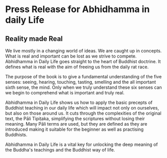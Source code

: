 # Press Release for Abhidhamma in daily Life

## Reality made Real



We live mostly in a changing world of ideas. We are caught up in concepts. What is real and important can be lost as we strive to compete. Abhidhamma in Daily Life goes straight to the heart of Buddhist doctrine. It defines what is real with the aim of freeing us from the daily rat race.

The purpose of the book is to give a fundamental understanding of the five senses: seeing, hearing, touching, tasting, smelling and the all important sixth sense, the mind. Only when we truly understand these six senses can we begin to comprehend what is important and truly real.

Abhidhamma in Daily Life shows us how to apply the basic precepts of Buddhist teaching in our daily life which will impact not only on ourselves, but also on those around us. It cuts through the complexities of the original text, the Pāli Tipiṭaka, simplifying the scriptures without losing their meaning. Many Pāli terms are used, but they are defined as they are introduced making it suitable for the beginner as well as practising Buddhists.

Abhidhamma in Daily Life is a vital key for unlocking the deep meaning of the Buddha's teachings and the Buddhist way of life.
